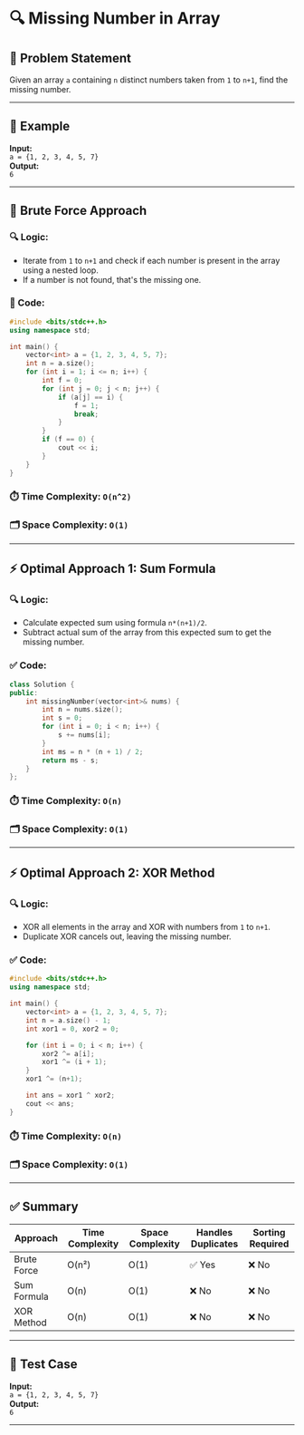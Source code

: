 
# 🔍 Missing Number in Array

## 🧠 Problem Statement
Given an array `a` containing `n` distinct numbers taken from `1` to `n+1`, find the missing number.

---

## 📌 Example
**Input:**  
`a = {1, 2, 3, 4, 5, 7}`  
**Output:**  
`6`

---

## 🐌 Brute Force Approach

### 🔍 Logic:
- Iterate from `1` to `n+1` and check if each number is present in the array using a nested loop.
- If a number is not found, that's the missing one.

### 🧾 Code:
```cpp
#include <bits/stdc++.h>
using namespace std;

int main() {
    vector<int> a = {1, 2, 3, 4, 5, 7};
    int n = a.size();
    for (int i = 1; i <= n; i++) {
        int f = 0;
        for (int j = 0; j < n; j++) {
            if (a[j] == i) {
                f = 1;
                break;
            }
        }
        if (f == 0) {
            cout << i;
        }
    }
}
```

### ⏱️ Time Complexity: `O(n^2)`  
### 🗂️ Space Complexity: `O(1)`

---

## ⚡ Optimal Approach 1: Sum Formula

### 🔍 Logic:
- Calculate expected sum using formula `n*(n+1)/2`.
- Subtract actual sum of the array from this expected sum to get the missing number.

### ✅ Code:
```cpp
class Solution {
public:
    int missingNumber(vector<int>& nums) {
        int n = nums.size();
        int s = 0;
        for (int i = 0; i < n; i++) {
            s += nums[i];
        }
        int ms = n * (n + 1) / 2;
        return ms - s;
    }
};
```

### ⏱️ Time Complexity: `O(n)`  
### 🗂️ Space Complexity: `O(1)`

---

## ⚡ Optimal Approach 2: XOR Method

### 🔍 Logic:
- XOR all elements in the array and XOR with numbers from `1` to `n+1`.
- Duplicate XOR cancels out, leaving the missing number.

### ✅ Code:
```cpp
#include <bits/stdc++.h>
using namespace std;

int main() {
    vector<int> a = {1, 2, 3, 4, 5, 7};
    int n = a.size() - 1;
    int xor1 = 0, xor2 = 0;

    for (int i = 0; i < n; i++) {
        xor2 ^= a[i];
        xor1 ^= (i + 1);
    }
    xor1 ^= (n+1);

    int ans = xor1 ^ xor2;
    cout << ans;
}
```

### ⏱️ Time Complexity: `O(n)`  
### 🗂️ Space Complexity: `O(1)`

---

## ✅ Summary

| Approach          | Time Complexity | Space Complexity | Handles Duplicates | Sorting Required |
|------------------|------------------|------------------|---------------------|------------------|
| Brute Force       | O(n²)            | O(1)             | ✅ Yes              | ❌ No            |
| Sum Formula       | O(n)             | O(1)             | ❌ No               | ❌ No            |
| XOR Method        | O(n)             | O(1)             | ❌ No               | ❌ No            |

---

## 🧪 Test Case
**Input:**  
`a = {1, 2, 3, 4, 5, 7}`  
**Output:**  
`6`

---
